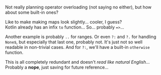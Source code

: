 Not really planning operator overloading (not saying no either), but how about some built-in ones?

Like to make making maps look slightly... cooler, I guess?\
Kotlin already has an infix `to` function... So... probably `=>`...

Another example is probably `..` for ranges. Or even `?:` and `?.` for handling `None`s, but especially that last one, probably not.
It's just not so well readable in non-trivial cases. And for `?:`, we'll have a built-in `otherwise` function.

This is all completely redundant and doesn't _read like natural English_... Probably a **nope**, just saving for future reference...